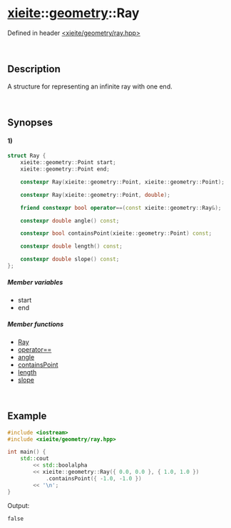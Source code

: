 # [xieite](../../xieite.md)\:\:[geometry](../../geometry.md)\:\:Ray
Defined in header [<xieite/geometry/ray.hpp>](../../../include/xieite/geometry/ray.hpp)

&nbsp;

## Description
A structure for representing an infinite ray with one end.

&nbsp;

## Synopses
#### 1)
```cpp
struct Ray {
    xieite::geometry::Point start;
    xieite::geometry::Point end;

    constexpr Ray(xieite::geometry::Point, xieite::geometry::Point);

    constexpr Ray(xieite::geometry::Point, double);

    friend constexpr bool operator==(const xieite::geometry::Ray&);

    constexpr double angle() const;

    constexpr bool containsPoint(xieite::geometry::Point) const;

    constexpr double length() const;

    constexpr double slope() const;
};
```
##### Member variables
- start
- end
##### Member functions
- [Ray](./structures/ray/1/operators/constructor.md)
- [operator==](./structures/ray/1/operators/equal.md)
- [angle](./structures/ray/1/angle.md)
- [containsPoint](./structures/ray/1/contains_point.md)
- [length](./structures/ray/1/length.md)
- [slope](./structures/ray/1/slope.md)

&nbsp;

## Example
```cpp
#include <iostream>
#include <xieite/geometry/ray.hpp>

int main() {
    std::cout
        << std::boolalpha
        << xieite::geometry::Ray({ 0.0, 0.0 }, { 1.0, 1.0 })
            .containsPoint({ -1.0, -1.0 })
        << '\n';
}
```
Output:
```
false
```
